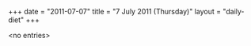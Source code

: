 +++
date = "2011-07-07"
title = "7 July 2011 (Thursday)"
layout = "daily-diet"
+++

<p>&lt;no entries&gt;</p>